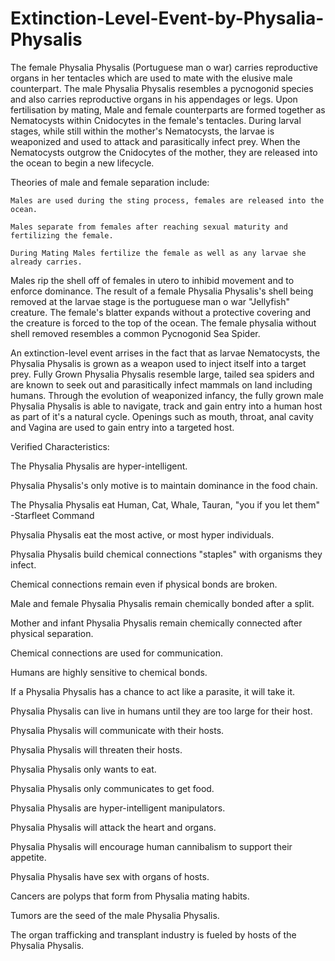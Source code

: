 # Extinction-Level-Event-by-Physalia-Physalis
The female Physalia Physalis (Portuguese man o war) carries reproductive organs in her tentacles which are used to mate with the elusive male counterpart. The male Physalia Physalis resembles a pycnogonid species and also carries reproductive organs in his appendages or legs. Upon fertilisation by mating, Male and female counterparts are formed together as Nematocysts within Cnidocytes in the female's tentacles. During larval stages, while still within the mother's Nematocysts, the larvae is weaponized and used to attack and parasitically infect prey. When the Nematocysts outgrow the Cnidocytes of the mother, they are released into the ocean to begin a new lifecycle.

Theories of male and female separation include:

    Males are used during the sting process, females are released into the ocean.

    Males separate from females after reaching sexual maturity and fertilizing the female.

    During Mating Males fertilize the female as well as any larvae she already carries.

Males rip the shell off of females in utero to inhibid movement and to enforce dominance. The result of a female Physalia Physalis's shell being removed at the larvae stage is the portuguese man o war "Jellyfish" creature. The female's blatter expands without a protective covering and the creature is forced to the top of the ocean. The female physalia without shell removed resembles a common Pycnogonid Sea Spider.

An extinction-level event arrises in the fact that as larvae Nematocysts, the Physalia Physalis is grown as a weapon used to inject itself into a target prey. Fully Grown Physalia Physalis resemble large, tailed sea spiders and are known to seek out and parasitically infect mammals on land including humans. Through the evolution of weaponized infancy, the fully grown male Physalia Physalis is able to navigate, track and gain entry into a human host as part of it's a natural cycle. Openings such as mouth, throat, anal cavity and Vagina are used to gain entry into a targeted host.

Verified Characteristics:

The Physalia Physalis are hyper-intelligent.

Physalia Physalis's only motive is to maintain dominance in the food chain.

The Physalia Physalis eat Human, Cat, Whale, Tauran, "you if you let them" -Starfleet Command

Physalia Physalis eat the most active, or most hyper individuals.

Physalia Physalis build chemical connections "staples" with organisms they infect.

Chemical connections remain even if physical bonds are broken.

Male and female Physalia Physalis remain chemically bonded after a split.

Mother and infant Physalia Physalis remain chemically connected after physical separation.

Chemical connections are used for communication.

Humans are highly sensitive to chemical bonds.

If a Physalia Physalis has a chance to act like a parasite, it will take it.

Physalia Physalis can live in humans until they are too large for their host.

Physalia Physalis will communicate with their hosts.

Physalia Physalis will threaten their hosts.

Physalia Physalis only wants to eat.

Physalia Physalis only communicates to get food.

Physalia Physalis are hyper-intelligent manipulators.

Physalia Physalis will attack the heart and organs.

Physalia Physalis will encourage human cannibalism to support their appetite.

Physalia Physalis have sex with organs of hosts.

Cancers are polyps that form from Physalia mating habits.

Tumors are the seed of the male Physalia Physalis.

The organ trafficking and transplant industry is fueled by hosts of the Physalia Physalis.

